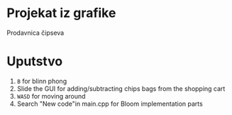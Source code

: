 # Projekat iz grafike 
Prodavnica čipseva 

# Uputstvo
1. `B` for blinn phong
2. Slide the GUI for adding/subtracting chips bags from the shopping cart
3. `WASD` for moving around
4. Search "New code"in main.cpp for Bloom implementation parts
